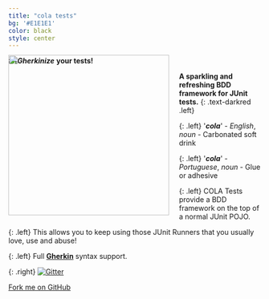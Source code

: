 ```yaml
---
title: "cola tests"
bg: '#E1E1E1'
color: black
style: center
---
```


##***Gherkinize*** **your tests!**
<img src="{{ site.url }}img/cola-tests-logo.png" width="320" style="float: left; position: relative; top: -20px; margin-right: 20px;" />

**A sparkling and refreshing BDD framework for JUnit tests.**
{: .text-darkred .left}

{: .left}
'***cola***' - *English*, *noun* - Carbonated soft drink

{: .left}
'***cola***' - *Portuguese*, *noun* - Glue or adhesive


{: .left}
COLA Tests provide a BDD framework on the top of a normal JUnit POJO.

{: .left}
This allows you to keep using those JUnit Runners that you usually love, use and abuse!

{: .left}
Full **[Gherkin](https://github.com/cucumber/cucumber/wiki/Gherkin)** syntax support.

{: .right}
[![Gitter](https://badges.gitter.im/Join%20Chat.svg)](https://gitter.im/bmsantos/cola-maven-plugin?utm_source=badge&utm_medium=badge&utm_campaign=pr-badge&utm_content=badge)

<span id="forkongithub">
  <a href="{{ site.source_link }}" class="bg-red">
    Fork me on GitHub
  </a>
</span>
